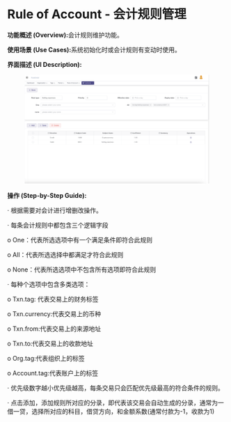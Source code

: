 # Rule of Account - 会计规则管理

**功能概述 (Overview):**&#x4F1A;计规则维护功能。

**使用场景 (Use Cases):**&#x7CFB;统初始化时或会计规则有变动时使用。

**界面描述 (UI Description):**

<figure><img src="../.gitbook/assets/image (35).png" alt=""><figcaption></figcaption></figure>

**操作 (Step-by-Step Guide):**&#x20;

· 根据需要对会计进行增删改操作。

· 每条会计规则中都包含三个逻辑字段

o  One：代表所选选项中有一个满足条件即符合此规则

o All：代表所选选择中都满足才符合此规则

o None：代表所选选项中不包含所有选项即符合此规则



· 每种个选项中包含多类选项：

o Txn.tag: 代表交易上的财务标签

o Txn.currency:代表交易上的币种

o Txn.from:代表交易上的来源地址

o Txn.to:代表交易上的收款地址

o Org.tag:代表组织上的标签

o Account.tag:代表账户上的标签



· 优先级数字越小优先级越高，每条交易只会匹配优先级最高的符合条件的规则。

· 点击添加，添加规则所对应的分录，即代表该交易会自动生成的分录，通常为一借一贷，选择所对应的科目，借贷方向，和金额系数(通常付款为-1，收款为1)
